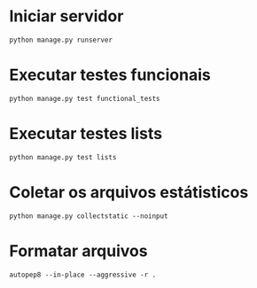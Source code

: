 # Iniciar servidor
```
python manage.py runserver
```

# Executar testes funcionais
```
python manage.py test functional_tests
```

# Executar testes lists
```
python manage.py test lists
```

# Coletar os arquivos estátisticos
```
python manage.py collectstatic --noinput
```

# Formatar arquivos
```
autopep8 --in-place --aggressive -r .
```
